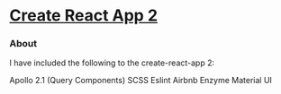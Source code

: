 # [Create React App 2](https://github.com/facebookincubator/create-react-app)

### About

I have included the following to the create-react-app 2:

Apollo 2.1 (Query Components)
SCSS
Eslint Airbnb
Enzyme
Material UI
